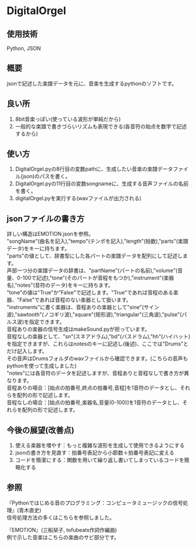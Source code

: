 # DigitalOrgel
## 使用技術
Python, JSON

## 概要
jsonで記述した楽譜データを元に、音楽を生成するpythonのソフトです。

## 良い所
1. 8bit音楽っぽい(使っている波形が単純だから)
2. 一般的な楽譜で書きづらいリズムも表現できる(各音符の始点を数字で記述するから)

## 使い方
1. DigitalOrgel.pyの8行目の変数pathに、生成したい音楽の楽譜データファイル(json)のパスを書く。
2. DigitalOrgel.pyの11行目の変数songnameに、生成する音声ファイルの名前を書く。
3. digitalOrgel.pyを実行する(wavファイルが出力される)

## jsonファイルの書き方
詳しい構造はEMOTION.jsonを参照。  
"songName"(曲名を記入),"tempo"(テンポを記入),"length"(拍数),"parts"(楽譜データ)をキーに持ちます。  
"parts"の値として、辞書型にした各パートの楽譜データを配列にして記述します。  
声部一つ分の楽譜データの辞書は、"partName"(パートの名前),"volume"(音量、0-100で記述),"tone"(そのパートが音程をもつか),"instrument"(楽器名),"notes"(音符のデータ)をキーに持ちます。  
"tone"の値は"True"か"False"で記述します。"True"であれば音程のある楽器、"False"であれば音程のない楽器として扱います。  
"instruments"に書く楽器は、音程ありの楽器として"sine"(サイン波),"sawtooth"(ノコギリ波),"square"(矩形波),"triangular"(三角波),"pulse"(パルス波)を指定できます。  
音程ありの楽器の信号生成はmakeSound.pyが担っています。  
音程なしの楽器として、"sn"(スネアドラム),"bd"(バスドラム),"hh"(ハイハット)を指定できますが、これらはnotesのキーに記述し(後述)、ここでは"Drums"とだけ記入します。  
その音声はDrumsフォルダのwavファイルから確認できます。(こちらの音声もpythonを使って生成しました)  
"notes"には各音符のデータを記述しますが、音程ありと音程なしで書き方が異なります。  
音程ありの場合：[始点の拍番号,終点の拍番号,音程]を1音符のデータとし、それらを配列の形で記述します。  
音程なしの場合：[始点の拍番号,楽器名,音量(0-100)]を1音符のデータとし、それらを配列の形で記述します。  

## 今後の展望(改善点)
1. 使える楽器を増やす：もっと複雑な波形を生成して使用できるようにする
2. jsonの書き方を見直す：拍番号表記から小節数＋拍番号表記に変える
3. コードを簡潔にする：関数を用いて繰り返し書いてしまっているコードを簡略化する

## 参照
『Pythonではじめる音のプログラミング：コンピュータミュージックの信号処理』(青木直史)  
信号処理方法の多くはこちらを参照しました。  

『EMOTION』(三船栞子, tofubeats作詞作編曲)  
例で示した音楽はこちらの楽曲のサビ部分です。  
